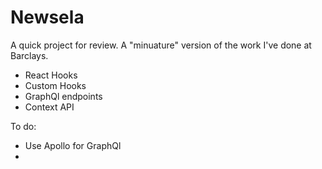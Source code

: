 # Newsela

A quick project for review. A "minuature" version of the work I've done at Barclays.

* React Hooks
* Custom Hooks
* GraphQl endpoints
* Context API

To do:
* Use Apollo for GraphQl
* 